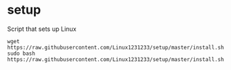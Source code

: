 # setup
Script that sets up Linux 

`wget https://raw.githubusercontent.com/Linux1231233/setup/master/install.sh`
`sudo bash https://raw.githubusercontent.com/Linux1231233/setup/master/install.sh`
